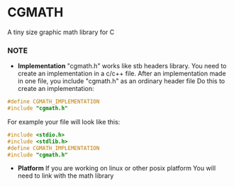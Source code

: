 # CGMATH
A tiny size graphic math library for C 

### NOTE
- **Implementation**
"cgmath.h" works like stb headers library. 
You need to create an implementation in a c/c++ file.
After an implementation made in one file, 
you include "cgmath.h" as an ordinary header file
Do this to create an implementation:
```c
#define CGMATH_IMPLEMENTATION
#include "cgmath.h"
```
For example your file will look like this:
```c
#include <stdio.h>
#include <stdlib.h>
#define CGMATH_IMPLEMENTATION
#include "cgmath.h"
```

- **Platform**
If you are working on linux or other posix platform
You will need to link with the math library